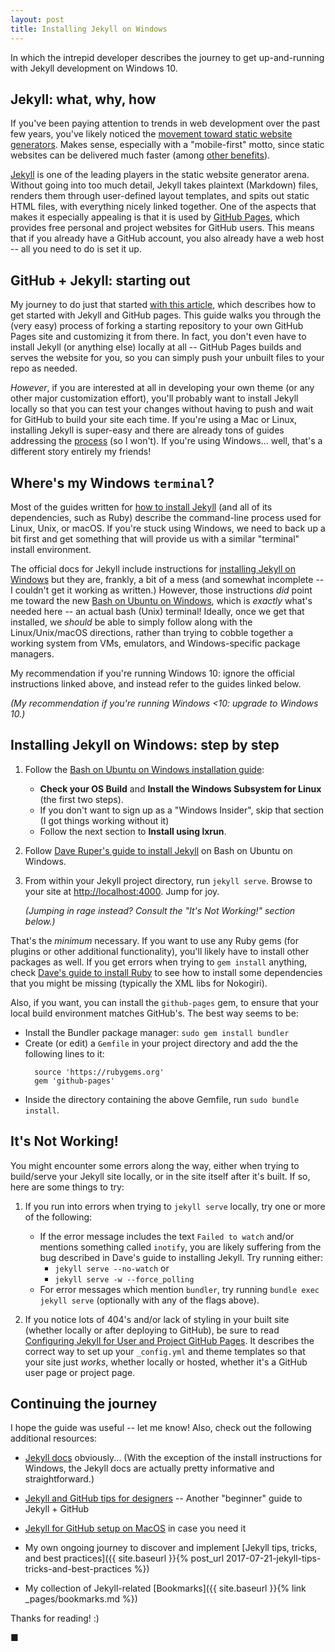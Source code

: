 ```yaml
---
layout: post
title: Installing Jekyll on Windows
---
```

In which the intrepid developer describes the journey to get up-and-running with Jekyll development on Windows 10.
<!--more-->

## Jekyll: what, why, how
If you've been paying attention to trends in web development over the past few years, you've likely noticed the
 [movement toward static website generators](https://www.smashingmagazine.com/2015/11/modern-static-website-generators-next-big-thing/). 
 Makes sense, especially with a "mobile-first" motto, since static websites can be delivered much faster (among [other benefits](https://wsvincent.com/static-vs-dynamic-websites-pros-and-cons/)).
 
 [Jekyll](https://jekyllrb.com/) is one of the leading players in the static website generator arena. Without going into too much detail, Jekyll takes plaintext (Markdown) files, renders them through user-defined
 layout templates, and spits out static HTML files, with everything nicely linked together. One of the aspects that makes it especially appealing is that it is used by [GitHub Pages](https://pages.github.com/), which provides free personal 
 and project websites for GitHub users. This means that if you already have a GitHub account, you also already have a web host -- all you need to do is set it up.
 
## GitHub + Jekyll: starting out
 
 My journey to do just that started [with this article](https://www.smashingmagazine.com/2014/08/build-blog-jekyll-github-pages/), which describes how to get started with Jekyll and GitHub pages.
  This guide walks you through the (very easy) process of forking a starting repository to your own GitHub Pages site and customizing it from there. 
  In fact, you don't even have to install Jekyll (or anything else) locally at all -- GitHub Pages builds and serves the website for you, so you can simply push your unbuilt files to your repo as needed.
  
  *However*, if you are interested at all in developing your own theme (or any other major customization effort), you'll probably want to install Jekyll locally so that you can test your changes without having to push and wait
  for GitHub to build your site each time. If you're using a Mac or Linux, installing Jekyll is super-easy and there are already tons of guides addressing the [process](https://www.taniarascia.com/make-a-static-website-with-jekyll/) (so I won't).
  If you're using Windows... well, that's a different story entirely my friends!
  
## Where's my Windows `terminal`?
  Most of the guides written for [how to install Jekyll](http://jekyllrb.com/docs/installation/) (and all of its dependencies, such as Ruby) describe the command-line process used for Linux, Unix, or macOS.
  If you're stuck using Windows, we need to back up a bit first and get something that will provide us with a similar "terminal" install environment.
  
  The official docs for Jekyll include instructions for [installing Jekyll on Windows](http://jekyllrb.com/docs/windows/) but they are, frankly, a bit of a mess (and somewhat incomplete -- I couldn't get it working as written.)
  However, those instructions *did* point me toward the new [Bash on Ubuntu on Windows](https://msdn.microsoft.com/en-us/commandline/wsl/about), which is *exactly* what's needed here -- an actual bash (Unix) terminal! Ideally, once we
  get that installed, we *should* be able to simply follow along with the Linux/Unix/macOS directions, rather than trying to cobble together a working system from VMs, emulators, and Windows-specific package managers.
  
  My recommendation if you're running Windows 10: ignore the official instructions linked above, and instead refer to the guides linked below.
  
  *(My recommendation if you're running Windows <10: upgrade to Windows 10.)*
  
## Installing Jekyll on Windows: step by step
  
1. Follow the [Bash on Ubuntu on Windows installation guide](https://msdn.microsoft.com/en-us/commandline/wsl/install_guide):
     - **Check your OS Build** and **Install the Windows Subsystem for Linux** (the first two steps).
     - If you don't want to sign up as a "Windows Insider", skip that section (I got things working without it)
     - Follow the next section to **Install using lxrun**.
     
2. Follow [Dave Ruper's guide to install Jekyll](http://daverupert.com/2016/04/jekyll-on-windows-with-bash/) on Bash on Ubuntu on Windows.

3. From within your Jekyll project directory, run `jekyll serve`. Browse to your site at [http://localhost:4000](http://localhost:4000). Jump for joy.

   *(Jumping in rage instead? Consult the "It's Not Working!" section below.)*
  
That's the *minimum* necessary. If you want to use any Ruby gems (for plugins or other additional functionality), you'll likely have to install other packages as well.
     If you get errors when trying to `gem install` anything, check [Dave's guide to install Ruby](http://daverupert.com/2016/06/ruby-on-rails-on-bash-on-ubuntu-on-windows/) to see how to install some
     dependencies that you might be missing (typically the XML libs for Nokogiri).
     
Also, if you want, you can install the `github-pages` gem, to ensure that your local build environment matches GitHub's. The best way seems to be:

  - Install the Bundler package manager: `sudo gem install bundler`
  - Create (or edit) a `Gemfile` in your project directory and add the the following lines to it:
    ~~~~~~~~~~
      source 'https://rubygems.org'
      gem 'github-pages'
    ~~~~~~~~~~~~
  - Inside the directory containing the above Gemfile, run `sudo bundle install`.
     

## It's Not Working!

You might encounter some errors along the way, either when trying to build/serve your Jekyll site locally, or in the site itself after it's built. If so, here are some things to try:

1. If you run into errors when trying to `jekyll serve` locally, try one or more of the following:
  
    - If the error message includes the text `Failed to watch` and/or mentions something called `inotify`, you are likely suffering from the bug described in Dave's guide to installing Jekyll. Try running either:
      - `jekyll serve --no-watch` or
      - `jekyll serve -w --force_polling`
    - For error messages which mention `bundler`, try running `bundle exec jekyll serve` (optionally with any of the flags above).
  
2. If you notice lots of 404's and/or lack of styling in your built site (whether locally or after deploying to GitHub), be sure
   to read [Configuring Jekyll for User and Project GitHub Pages](http://downtothewire.io/2015/08/15/configuring-jekyll-for-user-and-project-github-pages/).
   It describes the correct way to set up your `_config.yml` and theme templates so that your site just *works*, whether locally or hosted, whether it's a GitHub user page or project page.

## Continuing the journey

I hope the guide was useful -- let me know! Also, check out the following additional resources:
  
  - [Jekyll docs](http://jekyllrb.com/docs/usage/) obviously... (With the exception of the install instructions for Windows, the Jekyll docs are actually pretty informative and straightforward.)
  
  - [Jekyll and GitHub tips for designers](https://michellehertzfeld.com/thoughts/using-jekyll-and-github-tips-for-designers/) -- Another "beginner" guide to Jekyll + GitHub
  
  - [Jekyll for GitHub setup on MacOS](https://www.taniarascia.com/make-a-static-website-with-jekyll/) in case you need it

  - My own ongoing journey to discover and implement [Jekyll tips, tricks, and best practices]({{ site.baseurl }}{% post_url 2017-07-21-jekyll-tips-tricks-and-best-practices %})

  - My collection of Jekyll-related [Bookmarks]({{ site.baseurl }}{% link _pages/bookmarks.md %})
  
  
Thanks for reading! :)

■
